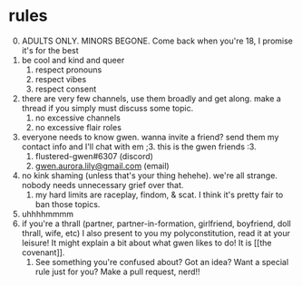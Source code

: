 # rules
0. ADULTS ONLY. MINORS BEGONE. Come back when you're 18, I promise it's for the best
1. be cool and kind and queer
	1. respect pronouns
	2. respect vibes
	3. respect consent
2. there are very few channels, use them broadly and get along. make a thread if you simply must discuss some topic.
	1. no excessive channels
	2. no excessive flair roles
3. everyone needs to know gwen. wanna invite a friend? send them my contact info and I'll chat with em ;3. this is the gwen friends :3.
	1. flustered-gwen#6307 (discord)
	2. gwen.aurora.lily@gmail.com (email)
4. no kink shaming (unless that's your thing hehehe). we're all strange. nobody needs unnecessary grief over that.
	1. my hard limits are raceplay, findom, & scat. I think it's pretty fair to ban those topics.
5. uhhhhmmmm 
6. if you're a thrall (partner, partner-in-formation, girlfriend, boyfriend, doll thrall, wife, etc) I also present to you my polyconstitution, read it at your leisure! It might explain a bit about what gwen likes to do! It is [[the covenant]].
	1. See something you're confused about? Got an idea? Want a special rule just for you? Make a pull request, nerd!!